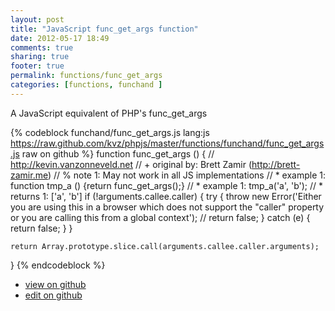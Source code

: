 ```yaml
---
layout: post
title: "JavaScript func_get_args function"
date: 2012-05-17 18:49
comments: true
sharing: true
footer: true
permalink: functions/func_get_args
categories: [functions, funchand ]
---
```

A JavaScript equivalent of PHP's func_get_args
<!-- more -->
{% codeblock funchand/func_get_args.js lang:js https://raw.github.com/kvz/phpjs/master/functions/funchand/func_get_args.js raw on github %}
function func_get_args () {
    // http://kevin.vanzonneveld.net
    // +   original by: Brett Zamir (http://brett-zamir.me)
    // %        note 1: May not work in all JS implementations
    // *     example 1: function tmp_a () {return func_get_args();}
    // *     example 1: tmp_a('a', 'b');
    // *     returns 1: ['a', 'b']
    if (!arguments.callee.caller) {
        try {
            throw new Error('Either you are using this in a browser which does not support the "caller" property or you are calling this from a global context');
            // return false;
        } catch (e) {
            return false;
        }
    }

    return Array.prototype.slice.call(arguments.callee.caller.arguments);
}
{% endcodeblock %}
<ul>
 <li><a href="https://github.com/kvz/phpjs/blob/master/functions/funchand/func_get_args.js">view on github</a></li>
 <li><a href="https://github.com/kvz/phpjs/edit/master/functions/funchand/func_get_args.js">edit on github</a></li>
</ul>
